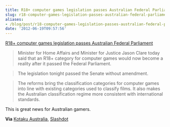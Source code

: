 ```yaml
---
title: R18+ computer games legislation passes Australian Federal Parliament
slug: r18-computer-games-legislation-passes-australian-federal-parliament
aliases:
- /blog/post/r18-computer-games-legislation-passes-australian-federal-parliament
date: '2012-06-19T09:57:56'
---
```


[R18+ computer games legislation passes Australian Federal Parliament](http://www.jasonclare.com.au/media/portfolio-releases/home-affairs-and-justice-releases/923-r18-computer-games-legislation-passes-the-parliament.html)

>Minister for Home Affairs and Minister for Justice Jason Clare today said that an R18+ category for computer games would now become a reality after it passed the Federal Parliament.

>The legislation tonight passed the Senate without amendment.

>The reforms bring the classification categories for computer games into line with existing categories used to classify films. It also makes the Australian classification regime more consistent with international standards.

This is great news for Australian gamers.

<!--more-->

**Via** [Kotaku Australia](http://www.kotaku.com.au/2012/06/r18-successfully-passes-through-parliament/), [Slashdot](http://games.slashdot.org/story/12/06/18/1532200/australian-gamers-finally-get-an-r-18-category)


